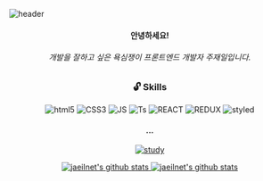 ![header](https://capsule-render.vercel.app/api?type=wave&color=auto&height=300&section=header&text=Hello%20Jaeilnet&fontSize=90)


<h4 align="center"> 안녕하세요! </h4> 
<h6 align="center">개발을 잘하고 싶은 욕심쟁이 프론트엔드 개발자 주재일입니다.</h6>


<div align="center">
<!-- [![Hits](https://hits.seeyoufarm.com/api/count/incr/badge.svg?url=https%3A%2F%2Fgithub.com%2Fjaeilnet&count_bg=%23256EFF&title_bg=%23FF2390&icon=&icon_color=%23E7E7E7&title=Hello_Jaeilnet&edge_flat=false)](https://hits.seeyoufarm.com)
 -->
 
###  :unlock: Skills

<img alt="html5" src ="https://img.shields.io/badge/HTML5-E34F26.svg?&style=flat&logo=HTML5&logoColor=white"/> <img alt="CSS3" src ="https://img.shields.io/badge/CSS3-1572B6.svg?&style=flat&logo=CSS3&logoColor=white"/>
<img alt="JS" src ="https://img.shields.io/badge/JavaScript-F7DF1E.svg?&style=flat&logo=JavaScript&logoColor=white"/>
<img alt="Ts" src ="https://img.shields.io/badge/TypeScript-3178C6.svg?&style=flat&logo=TypeScript&logoColor=white"/>
<img alt="REACT" src ="https://img.shields.io/badge/React-61DAFB.svg?&style=flat&logo=React&logoColor=white"/>
<img alt="REDUX" src ="https://img.shields.io/badge/Redux-764ABC.svg?&style=flat&logo=Redux&logoColor=white"/>
<img alt="styled" src ="https://img.shields.io/badge/styled-components-DB7093.svg?&style=flat&logo=styled-components&logoColor=white"/>
  
  <h4> ... </h4>

  <a href="https://github.com/jaeilnet/study"><img alt="study" src ="https://img.shields.io/badge/TTL-3884FF.svg?&style=flat&logo=GitBook&logoColor=white%link=https://github.com/jaeilnet/study"/>
<!--    <a href="https://www.notion.so/jaeilit/1080a3483baf41a7a3c33c7dff429141"><img alt="노션" src ="https://img.shields.io/badge/Notion-000000.svg?&style=flat&logo=Notion&logoColor=white$link=https://www.notion.so/1080a3483baf41a7a3c33c7dff429141"/>
 -->
  
<!-- 
### Trophy
![trophy](https://github-profile-trophy.vercel.app/?username=jaeilnet) -->

<!-- ### Git Status -->

![jaeilnet's github stats](https://github-readme-stats.vercel.app/api?username=jaeilnet&show_icons=true)
[![jaeilnet's github stats](https://github-readme-stats.vercel.app/api/top-langs/?username=jaeilnet&show_icons=true&hide_border=true&title_color=004386&icon_color=004386&layout=compact)](https://github.com/jaeilnet)


